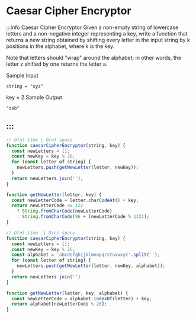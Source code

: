 # Caesar Cipher Encryptor

:::info Caesar Cipher Encryptor
Given a non-empty string of lowercase letters and a non-negative integer representing a key, write a function that returns a new string obtained by shifting every letter in the input string by k positions in the alphabet, where k is the key.

Note that letters should "wrap" around the alphabet; in other words, the letter z shifted by one returns the letter a.

Sample Input
```
string = "xyz"
```
key = 2
Sample Output
```
"zab"
```
:::
---


```js title="Solution 1"
// O(n) time | O(n) space
function caesarCipherEncryptor(string, key) {
  const newLetters = [];
  const newKey = key % 26;
  for (const letter of string) {
    newLetters.push(getNewLetter(letter, newKey));
  }
  return newLetters.join('');
}

function getNewLetter(letter, key) {
  const newLetterCode = letter.charCodeAt() + key;
  return newLetterCode <= 122
    ? String.fromCharCode(newLetterCode)
    : String.fromCharCode(96 + (newLetterCode % 122));
}
```


```js title="Solution 2"
// O(n) time  | O(n) space
function caesarCipherEncryptor(string, key) {
  const newLetters = [];
  const newKey = key % 26;
  const alphabet = 'abcdefghijklmnopqrstuvwxyz'.split('');
  for (const letter of string) {
    newLetters.push(getNewLetter(letter, newKey, alphabet));
  }
  return newLetters.join('')
}

function getNewLetter(letter, key, alphabet) {
  const newLetterCode = alphabet.indexOf(letter) + key;
  return alphabet[newLetterCode % 26];
}
```